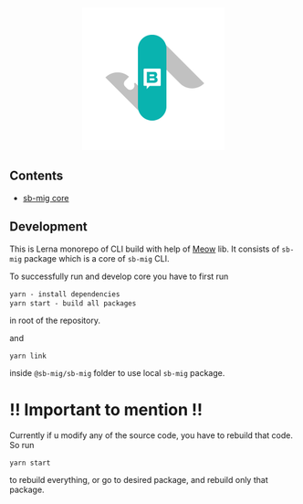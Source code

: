 <p align="center">
    <img width="250" height="250" src="./sb-mig-logo.png" alt="Logo" />
</p>

## Contents

- [sb-mig core](https://github.com/sb-mig/sb-mig/tree/master/%40sb-mig/sb-mig)




## Development
This is Lerna monorepo of CLI build with help of [Meow](https://github.com/sindresorhus/meow) lib. 
It consists of `sb-mig` package which is a core of `sb-mig` CLI.

To successfully run and develop core you have to first run

```
yarn - install dependencies
yarn start - build all packages
```
in root of the repository.

and 

```
yarn link
```
inside `@sb-mig/sb-mig` folder to use local `sb-mig` package.

# !! Important to mention !!
Currently if u modify any of the source code, you have to rebuild that code.
So run

```
yarn start
```
to rebuild everything, or go to desired package, and rebuild only that package.
